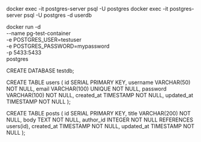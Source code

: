 docker exec -it postgres-server psql -U postgres
docker exec -it postgres-server psql -U postgres -d userdb

docker run -d \
    --name pg-test-container \
    -e POSTGRES_USER=testuser \
    -e POSTGRES_PASSWORD=mypassword \
    -p 5433:5433 \
    postgres

CREATE DATABASE testdb;

CREATE TABLE users (
    id SERIAL PRIMARY KEY,
    username VARCHAR(50) NOT NULL,
    email VARCHAR(100) UNIQUE NOT NULL,
    password VARCHAR(100) NOT NULL,
    created_at TIMESTAMP NOT NULL,
    updated_at TIMESTAMP NOT NULL
);

CREATE TABLE posts (
    id SERIAL PRIMARY KEY,
    title VARCHAR(200) NOT NULL,
    body TEXT NOT NULL,
    author_id INTEGER NOT NULL REFERENCES users(id),
    created_at TIMESTAMP NOT NULL,
    updated_at TIMESTAMP NOT NULL
);

